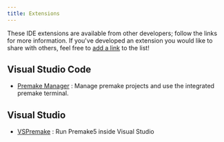 ```yaml
---
title: Extensions
---
```


These IDE extensions are available from other developers; follow the links for more information. If you've developed an extension you would like to share with others, feel free to [add a link](https://github.com/premake/premake-core/edit/master/website/community/extensions.md) to the list!

## Visual Studio Code

- [Premake Manager](https://marketplace.visualstudio.com/items?itemName=lolrobbe2.premake-manager) : Manage premake projects and use the integrated premake terminal.

## Visual Studio

- [VSPremake](https://marketplace.visualstudio.com/items?itemName=ColtonMcGraw.VSPremake) : Run Premake5 inside Visual Studio
